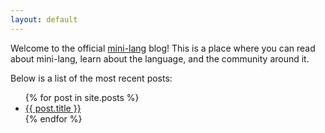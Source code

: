 ```yaml
---
layout: default
---
```


Welcome to the official [mini-lang](https://www.mini-lang.org) blog!
This is a place where you can read about mini-lang, learn about the language, and the community around it.

Below is a list of the most recent posts:

<ul>
  {% for post in site.posts %}
    <li>
      <a href="{{ post.url }}">{{ post.title }}</a>
    </li>
  {% endfor %}
</ul>
